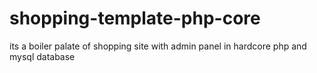 # shopping-template-php-core
its a boiler palate of shopping site with admin panel in hardcore php and mysql database
